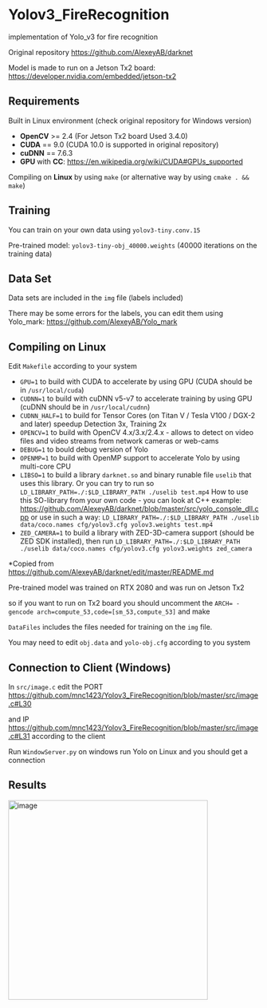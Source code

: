 # Yolov3_FireRecognition
implementation of Yolo_v3 for fire recognition

Original repository https://github.com/AlexeyAB/darknet

Model is made to run on a Jetson Tx2 board: https://developer.nvidia.com/embedded/jetson-tx2

## Requirements 

Built in Linux environment (check original repository for Windows version)

* **OpenCV** >= 2.4 (For Jetson Tx2 board Used 3.4.0)
* **CUDA** == 9.0 (CUDA 10.0 is supported in original repository)
* **cuDNN** == 7.6.3
* **GPU** with **CC**: https://en.wikipedia.org/wiki/CUDA#GPUs_supported

Compiling on **Linux** by using  <code>make</code> (or alternative way by using <code>cmake . && make</code>)



## Training

You can train on your own data using <code>yolov3-tiny.conv.15</code> 

Pre-trained model: <code>yolov3-tiny-obj_40000.weights</code> (40000 iterations on the training data)



## Data Set

Data sets are included in the <code>img</code> file (labels included) 

There may be some errors for the labels, you can edit them using Yolo_mark: https://github.com/AlexeyAB/Yolo_mark



## Compiling on Linux

Edit <code>Makefile</code> according to your system

* `GPU=1` to build with CUDA to accelerate by using GPU (CUDA should be in `/usr/local/cuda`)
* `CUDNN=1` to build with cuDNN v5-v7 to accelerate training by using GPU (cuDNN should be in `/usr/local/cudnn`)
* `CUDNN_HALF=1` to build for Tensor Cores (on Titan V / Tesla V100 / DGX-2 and later) speedup Detection 3x, Training 2x
* `OPENCV=1` to build with OpenCV 4.x/3.x/2.4.x - allows to detect on video files and video streams from network cameras or web-cams
* `DEBUG=1` to bould debug version of Yolo
* `OPENMP=1` to build with OpenMP support to accelerate Yolo by using multi-core CPU
* `LIBSO=1` to build a library `darknet.so` and binary runable file `uselib` that uses this library. Or you can try to run so `LD_LIBRARY_PATH=./:$LD_LIBRARY_PATH ./uselib test.mp4` How to use this SO-library from your own code - you can look at C++ example: https://github.com/AlexeyAB/darknet/blob/master/src/yolo_console_dll.cpp
    or use in such a way: `LD_LIBRARY_PATH=./:$LD_LIBRARY_PATH ./uselib data/coco.names cfg/yolov3.cfg yolov3.weights test.mp4`
* `ZED_CAMERA=1` to build a library with ZED-3D-camera support (should be ZED SDK installed), then run
    `LD_LIBRARY_PATH=./:$LD_LIBRARY_PATH ./uselib data/coco.names cfg/yolov3.cfg yolov3.weights zed_camera`

*Copied from https://github.com/AlexeyAB/darknet/edit/master/README.md



Pre-trained model was trained on RTX 2080 and was run on Jetson Tx2 

so if you want to run on Tx2 board you should uncomment the <code>ARCH= -gencode arch=compute_53,code=[sm_53,compute_53]</code> and make 

`DataFiles` includes the files needed for training  on the `img` file. 

You may need to edit `obj.data` and `yolo-obj.cfg` according to you system



## Connection to Client (Windows)

In `src/image.c` edit the PORT https://github.com/mnc1423/Yolov3_FireRecognition/blob/master/src/image.c#L30

and IP https://github.com/mnc1423/Yolov3_FireRecognition/blob/master/src/image.c#L31 according to the client  

Run `WindowServer.py`  on windows run Yolo on Linux and you should get a connection 



## Results

<img width="400" alt="image" src="https://user-images.githubusercontent.com/41675771/65851656-b00cc980-e38e-11e9-8c16-fc1a776a4b9c.PNG">